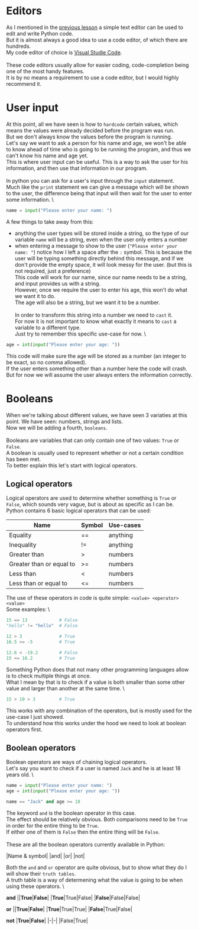# Editors

As I mentioned in the [previous lesson](../Lesson01) a simple text editor can be used to edit and write Python code. \
But it is almost always a good idea to use a code editor, of which there are hundreds. \
My code editor of choice is [Visual Studie Code](https://code.visualstudio.com/). \
\
These code editors usually allow for easier coding, code-completion being one of the most handy features. \
It is by no means a requirement to use a code editor, but I would highly recommend it.

# User input

At this point, all we have seen is how to `hardcode` certain values, which means the values were already decided before the program was run. \
But we don't always know the values before the program is running. \
Let's say we want to ask a person for his name and age, we won't be able to know ahead of time who is going to be running the program, and thus we can't know his name and age yet. \
This is where user input can be useful. This is a way to ask the user for his information, and then use that information in our program. \
\
In python you can ask for a user's input through the `input` statement. \
Much like the `print` statement we can give a message which will be shown to the user, the difference being that input will then wait for the user to enter some information. \
```python
name = input("Please enter your name: ")
```
A few things to take away from this:
 - anything the user types will be stored inside a string, so the type of our variable `name` will be a string, even when the user only enters a number
 - when entering a message to show to the user (`"Please enter your name: "`) notice how I left a space after the `:` symbol. This is because the user will be typing something directly behind this message, and if we don't provide the empty space, it will look messy for the user. (but this is not required, just a preference) \
This code will work for our name, since our name needs to be a string, and input provides us with a string. \
However, once we require the user to enter his age, this won't do what we want it to do. \
The age will also be a string, but we want it to be a number. \
\
In order to transform this string into a number we need to `cast` it. \
For now it is not important to know what exactly it means to `cast` a variable to a different type. \
Just try to remember this specific use-case for now. \
```python
age = int(input("Please enter your age: "))
```
This code will make sure the age will be stored as a number (an integer to be exact, so no comma allowed). \
If the user enters something other than a number here the code will crash. But for now we will assume the user always enters the information correctly.

# Booleans

When we're talking about different values, we have seen 3 variaties at this point. We have seen: numbers, strings and lists. \
Now we will be adding a fourth, `booleans`. \
\
Booleans are variables that can only contain one of two values: `True` or `False`. \
A boolean is usually used to represent whether or not a certain condition has been met. \
To better explain this let's start with logical operators.

## Logical operators

Logical operators are used to determine whether something is `True` or `False`, which sounds very vague, but is about as specific as I can be. \
Python contains 6 basic logical operators that can be used:

|Name|Symbol|Use-cases|
|-|-|-|
|Equality| == | anything | 
|Inequality| != | anything |
|Greater than| > | numbers |
|Greater than or equal to| >= | numbers |
|Less than| < | numbers |
|Less than or equal to| <= | numbers |

The use of these operators in code is quite simple: `<value> <operator> <value>` \
Some examples: \
```python
15 == 13            # False
"hello" != "hello"  # False

12 > 3              # True
16.5 >= -5          # True

12.6 < -19.2        # False
15 <= 16.2          # True
```
Something Python does that not many other programming languages allow is to check multiple things at once. \
What I mean by that is to check if a value is both smaller than some other value and larger than another at the same time. \
```python
15 > 10 > 3         # True
```
This works with any combination of the operators, but is mostly used for the use-case I just showed. \
To understand how this works under the hood we need to look at boolean operators first.

## Boolean operators

Boolean operators are ways of chaining logical operators. \
Let's say you want to check if a user is named `Jack` and he is at least 18 years old. \
```python
name = input("Please enter your name: ")
age = int(input("Please enter your age: "))

name == "Jack" and age >= 18 
```
The keyword `and` is the boolean operator in this case. \
The effect should be relatively obvious. Both comparisons need to be `True` in order for the entire thing to be `True`. \
If either one of them is `False` then the entire thing will be `False`. \
\
These are all the boolean operators currently available in Python:

|Name & symbol|
|and|
|or|
|not|

Both the `and` and `or` operator are quite obvious, but to show what they do I will show their `truth tables`. \
A truth table is a way of determening what the value is going to be when using these operators. \

**and**
||**True**|**False**|
|**True**|True|False|
|**False**|False|False|

**or**
||**True**|**False**|
|**True**|True|True|
|**False**|True|False|

**not**
|**True**|**False**|
|-|-|
|False|True|